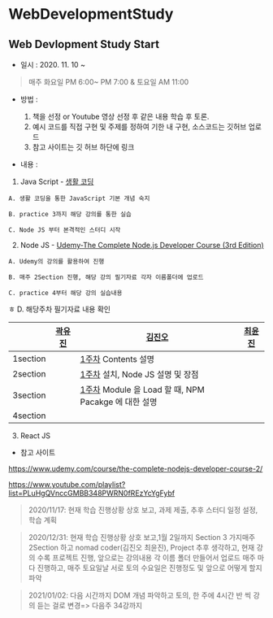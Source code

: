 # WebDevelopmentStudy

## Web Devlopment Study Start
 - 일시 : 2020. 11. 10 ~
 > 매주 화요일 PM 6:00~ PM 7:00  &  토요일 AM 11:00
 
 - 방법 : 
   1. 책을 선정 or Youtube 영상 선정 후 같은 내용 학습 후 토론.
   2. 예시 코드를 직접 구현 및 주제를 정하여  기한 내 구현, 소스코드는 깃허브 업로드
   3. 참고 사이트는 깃 허브 하단에 링크

 - 내용 :

  1. Java Script - [생활 코딩](https://www.youtube.com/playlist?list=PLuHgQVnccGMBB348PWRN0fREzYcYgFybf)


    
    A. 생활 코딩을 통한 JavaScript 기본 개념 숙지

    B. practice 3까지 해당 강의를 통한 실습

    C. Node JS 부터 본격적인 스터디 시작

  2. Node JS - [Udemy-The Complete Node.js Developer Course (3rd Edition)](https://www.udemy.com/course/the-complete-nodejs-developer-course-2/)

    
    A. Udemy의 강의를 활용하여 진행

    B. 매주 2Section 진행, 해당 강의 필기자료 각자 이름폴더에 업로드
    
    C. practice 4부터 해당 강의 실습내용 
ㅎ
    D. 해당주차 필기자료 내용 확인

  |       | [곽유진](https://github.com/dbelse)          | [김진오](https://github.com/Kimjino1996)        | [최윤진](https://github.com/yoonjin-choi)        |
  | :---: | ---------- | -------- | ------- |
  | 1section |  | [1주차](https://github.com/Kimjino1996/WebDevelopmentStudy/tree/main/kimjino/1week) Contents 설명 |  |
  | 2section |  | [1주차](https://github.com/Kimjino1996/WebDevelopmentStudy/tree/main/kimjino/1week) 설치, Node JS 설명 및 장점 |  |
  | 3section |  | [1주차](https://github.com/Kimjino1996/WebDevelopmentStudy/tree/main/kimjino/1week) Module 을 Load 할 때, NPM Pacakge 에 대한 설명 |  |
  | 4section |  |  |  |


  3. React JS

  * 참고 사이트

  https://www.udemy.com/course/the-complete-nodejs-developer-course-2/

  https://www.youtube.com/playlist?list=PLuHgQVnccGMBB348PWRN0fREzYcYgFybf
  
  > 2020/11/17: 
  >현재 학습 진행상황 상호 보고, 과제 제출, 추후 스터디 일정 설정, 학습 계획

  > 2020/12/31:
  >현재 학습 진행상황 상호 보고,1월 2일까지 Section 3 가지매주 2Section 하고 nomad coder(김진오 최윤진), Project 추후 생각하고, 현재 강의 수록 프로젝트 진행, 앞으로는 강의내용 각 이름 폴더 만들어서 업로드 매주 마다 진행하고, 매주 토요일날 서로 토의 수요일은 진행정도 및 앞으로 어떻게 할지 파악 

  > 2021/01/02:
  > 다음 시간까지 DOM 개념 파악하고 토의, 한 주에 4시간 반 씩 강의 듣는 걸로 변경=> 다음주 34강까지